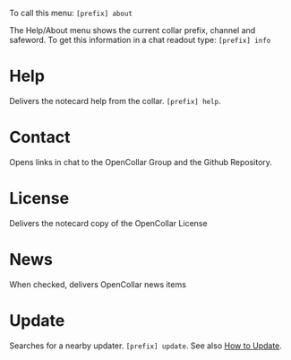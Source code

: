 To call this menu: `[prefix] about`  

The Help/About menu shows the current collar prefix, channel and safeword. To get this information in a chat readout type: `[prefix] info`  

# Help
Delivers the notecard help from the collar.  `[prefix] help`.
# Contact
Opens links in chat to the OpenCollar Group and the Github Repository.  
# License
Delivers the notecard copy of the OpenCollar License
# News
When checked, delivers OpenCollar news items  
# Update  
Searches for a nearby updater. `[prefix] update`.  See also [How to Update](#/docs/How-To-Update-Your-OpenCollar).
